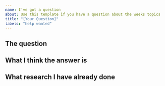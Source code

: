 ```yaml
---
name: I've got a question
about: Use this template if you have a question about the weeks topics.
title: "[Your Question]"
labels: "help wanted"
---
```


## The question

## What I think the answer is

## What research I have already done
